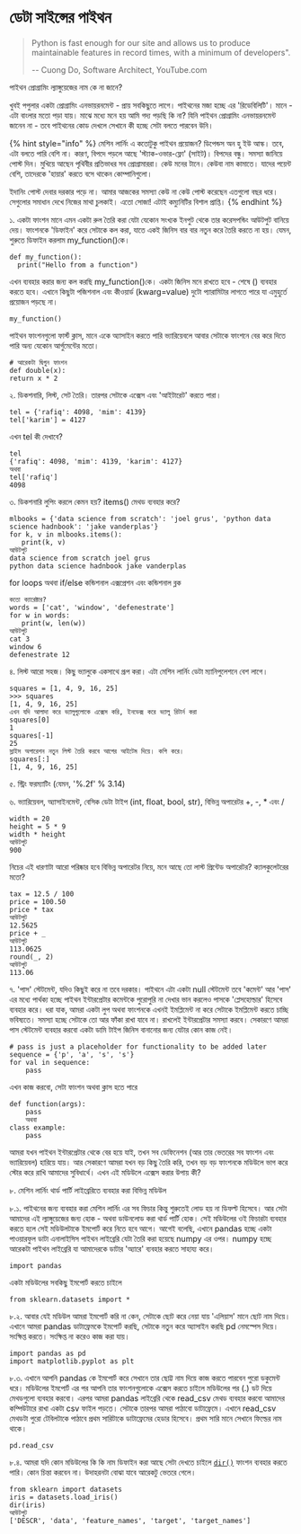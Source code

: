 # ডেটা সাইন্সের পাইথন

> Python is fast enough for our site and allows us to produce maintainable features in record times, with a minimum of developers". 
>
> -- Cuong Do, Software Architect, YouTube.com

পাইথন প্রোগ্রামিং ল্যাঙ্গুয়েজের নাম কে না জানে?

খুবই পপুলার একটা প্রোগ্রামিং এনভায়রনমেন্ট - প্রায় সবকিছুতে লাগে। পাইথনের মজা হচ্ছে এর 'রিডেবিলিটি'। মানে - এটা বাংলার মতো পড়া যায়। মাঝে মধ্যে মনে হয় আমি গদ্য পড়ছি কি না? যিনি পাইথন প্রোগ্রামিং এনভায়রনমেন্ট জানেন না - তবে পাইথনের কোড দেখলে সেখানে কী হচ্ছে সেটা বলতে পারবেন উনি। 

{% hint style="info" %}
মেশিন লার্নিং এ কতোটুকু পাইথন প্রয়োজন? ডিপেন্ডস অন হু ইউ আস্ক। তবে, এটা বলতে পারি বেশি না। কারণ, বিপদে পড়লে আছে 'স্ট্যাক-ওভার-ফ্লো' \(সাইট\)। বিপদের বন্ধু। সমস্যা জানিয়ে পোস্ট দিন। মুখিয়ে আছেন পৃথিবীর প্রতিভাধর সব প্রোগ্রামাররা। কেউ মনের টানে। কেউবা নাম কামাতে। যাদের পয়েন্ট বেশি, তাদেরকে 'হায়ার' করতে বসে থাকেন কোম্পানিগুলো।   
  
ইদানিং পোস্ট দেবার দরকার পড়ে না। আমার আজকের সমস্যা কেউ না কেউ পোস্ট করেছেন এতগুলো বছর ধরে। সেগুলোর সমাধান দেখে নিজের মাথা চুলকাই। এতো সোজা! এটাই কম্যুনিটির বিশাল প্রাপ্তি। 
{% endhint %}

১. একটা ফাংশন মানে এমন একটা রুল তৈরি করা যেটা যেকোন সংখ্যক ইনপুট থেকে তার করেসপন্ডিং আউটপুট বানিয়ে দেয়। ফাংশনকে 'ডিফাইন' করে সেটাকে কল করা, যাতে একই জিনিস বার বার নতুন করে তৈরি করতে না হয়। যেমন, শুরুতে ডিফাইন করলাম my\_function\(\)কে। 

```text
def my_function():
  print("Hello from a function")
```

এখন ব্যবহার করার জন্য কল করছি my\_function\(\)কে। একটা জিনিস মনে রাখতে হবে - শেষে \(\) ব্যবহার করতে হবে। এখানে কিছুটা পজিশনাল এবং কীওয়ার্ড \(kwarg=value\) দুটো প্যারামিটার লাগতে পারে যা এমুহুর্তে প্রয়োজন পড়ছে না। 

```text
my_function()
```

পাইথন ফাংশনগুলো ফার্স্ট ক্লাস, মানে একে অ্যাসাইন করতে পারি ভ্যারিয়েবলে আবার সেটাকে ফাংশনে বের করে দিতে পারি অন্য যেকোন আর্গুমেন্টের মতো। 

```text
# আরেকটা দ্বিগুন ফাংশন 
def double(x):
return x * 2
```

২. ডিকশনারি, লিস্ট, সেট তৈরি। তারপর সেটাকে এক্সেস এবং 'আইটারেট' করতে পারা।

```text
tel = {'rafiq': 4098, 'mim': 4139}
tel['karim'] = 4127
```

এখন tel কী দেখাবে?

```text
tel
{'rafiq': 4098, 'mim': 4139, 'karim': 4127}
অথবা 
tel['rafiq']
4098
```

৩. ডিকশনারি লুপিং করলে কেমন হয়?  items\(\) মেথড ব্যবহার করে?

```text
mlbooks = {'data science from scratch': 'joel grus', 'python data science hadnbook': 'jake vanderplas'}
for k, v in mlbooks.items():
   print(k, v)
আউটপুট 
data science from scratch joel grus
python data science hadnbook jake vanderplas
```

for loops অথবা if/else কন্ডিশনাল এক্সপ্রেশন এবং কন্ডিশনাল ব্লক 

```text
কতো ক্যারেক্টার? 
words = ['cat', 'window', 'defenestrate']
for w in words:
   print(w, len(w))
আউটপুট 
cat 3
window 6
defenestrate 12
```

৪. লিস্ট আরো সহজ। কিছু ভ্যালুকে একসাথে গ্রূপ করা। এটা মেশিন লার্নিং ডেটা ম্যানিপুলেশনে বেশ লাগে। 

```text
squares = [1, 4, 9, 16, 25]
>>> squares
[1, 4, 9, 16, 25]
এখন যদি আলাদা করে ভ্যালুগুলোকে এক্সেস করি, ইনডেক্স করে ভ্যালু রিটার্ন করা  
squares[0]
1
squares[-1]
25
স্লাইস অপারেশন নতুন লিস্ট তৈরি করবে আগের আইটেম দিয়ে। কপি করে। 
squares[:]
[1, 4, 9, 16, 25]
```

৫. স্ট্রিং ফরম্যাটিং \(যেমন, '%.2f' % 3.14\)

৬. ভ্যারিয়েবল, অ্যাসাইনমেন্ট, বেসিক ডেটা টাইপ \(int, float, bool, str\), বিভিন্ন অপারেটর +, -, \* এবং /

```text
width = 20
height = 5 * 9
width * height
আউটপুট 
900
```

নিচের এই ধারণাটা আরো পরিষ্কার হবে বিভিন্ন অপারেটর নিয়ে, মনে আছে তো লাস্ট প্রিন্টেড অপারেটর? ক্যালকুলেটরের মতো?

```text
tax = 12.5 / 100
price = 100.50
price * tax
আউটপুট 
12.5625
price + _
আউটপুট 
113.0625
round(_, 2)
আউটপুট 
113.06
```

৭. 'পাস' স্টেটমেন্ট, যদিও কিছুই করে না তবে দরকার। পাইথনে এটা একটা  null স্টেটমেন্ট তবে 'কমেন্ট' আর 'পাস' এর মধ্যে পার্থক্য হচ্ছে পাইথন ইন্টারপ্রেটার কমেন্টকে পুরোপুরি না দেখার ভান করলেও পাসকে 'প্লেসহোল্ডার' হিসেবে ব্যবহার করে। ধরা যাক, আমরা একটা লুপ অথবা ফাংশনকে এখনই ইমপ্লিমেন্ট না করে সেটাকে ইমপ্লিমেন্ট করতে চাচ্ছি ভবিষ্যতে। সমস্যা হচ্ছে সেটাকে তো আর ফাঁকা রাখা যাবে না। রাখলেই ইন্টারপ্রেটার সমস্যা করবে। সেকারণে আমরা পাস স্টেটমেন্ট ব্যবহার করবো একটা ডামি টাইপ জিনিস বানানোর জন্য যেটার কোন কাজ নেই। 

```text
# pass is just a placeholder for functionality to be added later
sequence = {'p', 'a', 's', 's'}
for val in sequence:
    pass
```

এখন কাজ করবো, সেটা ফাংশন অথবা ক্লাস হতে পারে 

```text
def function(args):
    pass
    অথবা 
class example:
    pass 
```

আমরা যখন পাইথন ইন্টারপ্রেটার থেকে বের হয়ে যাই, তখন সব ডেফিনেশন \(আর তার ভেতরের সব ফাংশন এবং ভ্যারিয়েবল\) হারিয়ে যায়। আর সেকারণে আমরা যখন বড় কিছু তৈরি করি, তখন বড় বড় ফাংশনকে মডিউলে ভাগ করে স্টোর করে রাখি আমাদের সুবিধার্থে। এখন এই মডিউলে এক্সেস করার উপায় কী?

৮. মেশিন লার্নিং থার্ড পার্টি লাইব্রেরিতে ব্যবহার করা বিভিন্ন মডিউল

৮.১. পাইথনের জন্য ব্যবহার করা মেশিন লার্নিং এর সব ফিচার কিন্তু শুরুতেই লোড হয় না ডিফল্ট হিসেবে। আর সেটা আমাদের এই ল্যাঙ্গুয়েজের জন্য হোক - অথবা ডাউনলোড করা থার্ড পার্টি হোক। সেই মডিউলের ওই ফিচারটা ব্যবহার করতে হলে সেই মডিউলটাকে ইমপোর্ট করে নিতে হবে আগে। আগেই বলেছি, এখানে pandas হচ্ছে একটা পাওয়ারফুল ডাটা এনালাইসিস পাইথন লাইব্রেরি যেটা তৈরি করা হয়েছে numpy এর ওপর। numpy হচ্ছে আরেকটা পাইথন লাইব্রেরি যা আমাদেরকে ডাটার 'অ্যারে' ব্যবহার করতে সাহায্য করে।

```text
import pandas
```

একটা মডিউলের সবকিছু ইমপোর্ট করতে চাইলে 

```text
from sklearn.datasets import *
```

৮.২. আবার যেই মডিউল আমরা ইমপোর্ট করি না কেন, সেটাকে ছোট করে নেয়া যায় 'এলিয়াস' মানে ছোট নাম দিয়ে। এখানে আমরা pandas ডাটাফ্রেমকে ইমপোর্ট করছি, সেটাকে নতুন করে অ্যাসাইন করছি pd নেমস্পেস দিয়ে। সংক্ষিপ্ত করতে। সংক্ষিপ্ত না করেও কাজ করা যায়।

```text
import pandas as pd
import matplotlib.pyplot as plt
```

৮.৩. এখানে আপনি pandas কে ইমপোর্ট করে সেখানে তার ছোট্ট নাম দিয়ে কাজ করতে পারবেন পুরো ডকুমেন্ট ধরে। মডিউলের ইমপোর্ট এর পর আপনি তার ফাংশনগুলোকে এক্সেস করতে চাইলে মডিউলের পর \(.\) ডট দিয়ে মেথডগুলো ব্যবহার করবো। এরপর আমরা pandas লাইব্রেরি থেকে read\_csv মেথড ব্যবহার করবো আমাদের কম্পিউটারে রাখা একটা csv ফাইল পড়তে। সেটাকে তারপর আমরা পাঠাবো ডাটাফ্রেমে। এখানে read\_csv মেথডটা পুরো টেবিলটাকে পাঠাবে প্রথম সারিটাকে ডাটাফ্রেমের হেডার হিসেবে। প্রথম সারি মানে সেখানে ফিল্ডের নাম থাকে।

```text
pd.read_csv
```

৮.৪. আমরা যদি কোন মডিউলের কি কি নাম ডিফাইন করা আছে সেটা দেখতে চাইলে [`dir()`](https://docs.python.org/3/library/functions.html#dir) ফাংশন ব্যবহার করতে পারি। কোন চিন্তা করবেন না। উদাহরনটা বোঝা যাবে আরেকটু ভেতরে গেলে। 

```text
from sklearn import datasets
iris = datasets.load_iris()
dir(iris)
আউটপুট 
['DESCR', 'data', 'feature_names', 'target', 'target_names']
```

